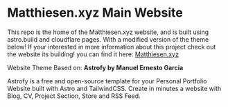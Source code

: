 # Matthiesen.xyz Main Website

This repo is the home of the Matthiesen.xyz website, and is built using astro.build and cloudflare pages.  With a modified version of the theme below!  If your interested in more information about this project check out the website its building!  you can find it here: [Matthiesen.xyz](https://matthiesen.xyz)

Website Theme Based on: **Astrofy by Manuel Ernesto Garcia**

Astrofy is a free and open-source template for your Personal Portfolio Website built with Astro and TailwindCSS. Create in minutes a website with Blog, CV, Project Section, Store and RSS Feed.
